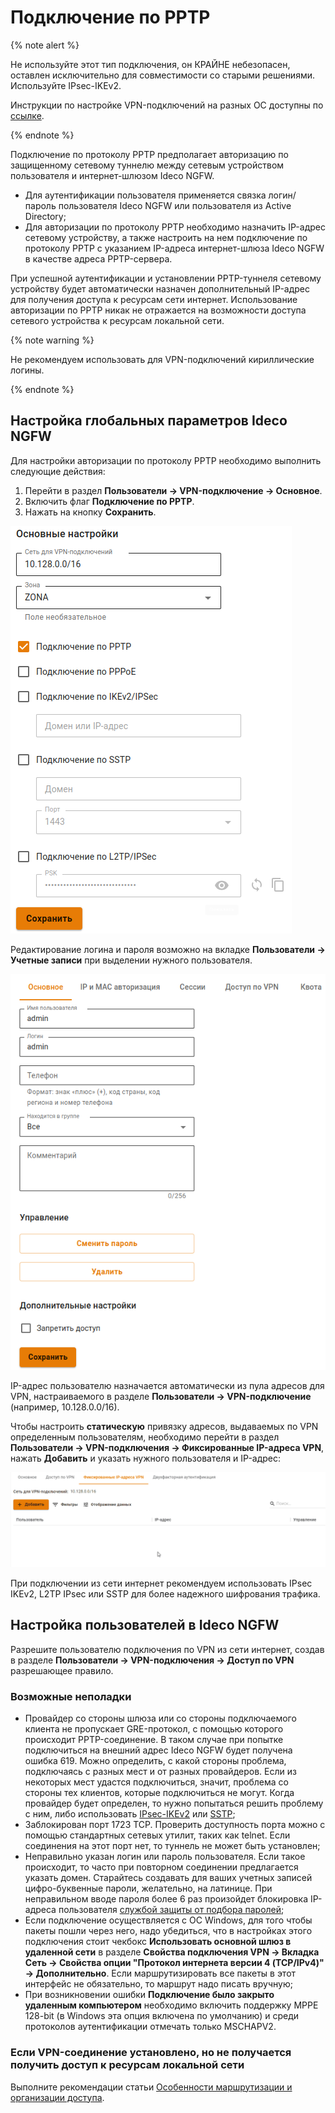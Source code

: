 # Подключение по PPTP

{% note alert %}

Не используйте этот тип подключения, он КРАЙНЕ небезопасен, оставлен исключительно для совместимости со старыми решениями. Используйте IPsec-IKEv2.

Инструкции по настройке VPN-подключений на разных ОС доступны по [ссылке](../../../../../ngfw/recipes/popular-recipes/README.md).

{% endnote %}

Подключение по протоколу PPTP предполагает авторизацию по защищенному сетевому туннелю между сетевым устройством пользователя и интернет-шлюзом Ideco NGFW.

* Для аутентификации пользователя применяется связка логин/пароль пользователя Ideco NGFW или пользователя из Active Directory;
* Для авторизации по протоколу PPTP необходимо назначить IP-адрес сетевому устройству, а также настроить на нем подключение по протоколу PPTP с указанием IP-адреса интернет-шлюза Ideco NGFW в качестве адреса PPTP-сервера.

При успешной аутентификации и установлении PPTP-туннеля сетевому устройству будет автоматически назначен дополнительный IP-адрес для получения доступа к ресурсам сети интернет. Использование авторизации по PPTP никак не отражается на возможности доступа сетевого устройства к ресурсам локальной сети.

{% note warning %}

Не рекомендуем использовать для VPN-подключений кириллические логины.

{% endnote %}

## Настройка глобальных параметров Ideco NGFW

Для настройки авторизации по протоколу PPTP необходимо выполнить следующие действия:

1. Перейти в раздел **Пользователи -> VPN-подключение -> Основное**.
2. Включить флаг **Подключение по PPTP**.
3. Нажать на кнопку **Сохранить**.

![](../../../../../_images/pptp.png)

Редактирование логина и пароля возможно на вкладке **Пользователи -> Учетные записи** при выделении нужного пользователя.

![](../../../../../_images/change-pass.png)

IP-адрес пользователю назначается автоматически из пула адресов для VPN, настраиваемого в разделе **Пользователи -> VPN-подключение** (например, 10.128.0.0/16).

Чтобы настроить **статическую** привязку адресов, выдаваемых по VPN определенным пользователям, необходимо перейти в раздел **Пользователи -> VPN-подключения -> Фиксированные IP-адреса VPN**, нажать **Добавить** и указать нужного пользователя и IP-адрес:

![](../../../../../_images/vpn.gif)

При подключении из сети интернет рекомендуем использовать IPsec IKEv2, L2TP IPsec или SSTP для более надежного шифрования трафика.

## Настройка пользователей в Ideco NGFW

Разрешите пользователю подключения по VPN из сети интернет, создав в разделе **Пользователи -> VPN-подключения -> Доступ по VPN** разрешающее правило.

### Возможные неполадки

* Провайдер со стороны шлюза или со стороны подключаемого клиента не пропускает GRE-протокол, с помощью которого происходит PPTP-соединение. В таком случае при попытке подключиться на внешний адрес Ideco NGFW будет получена ошибка 619. Можно определить, с какой стороны проблема, подключаясь с разных мест и от разных провайдеров. Если из некоторых мест удастся подключиться, значит, проблема со стороны тех клиентов, которые подключиться не могут. Когда провайдер будет определен, то нужно попытаться решить проблему с ним, либо использовать [IPsec-IKEv2](ipsec-ikev2.md) или [SSTP](sstp.md);
* Заблокирован порт 1723 TCP. Проверить доступность порта можно с помощью стандартных сетевых утилит, таких как telnet. Если соединения на этот порт нет, то туннель не может быть установлен;
* Неправильно указан логин или пароль пользователя. Если такое происходит, то часто при повторном соединении предлагается указать домен. Старайтесь создавать для ваших учетных записей цифро-буквенные пароли, желательно, на латинице. При неправильном вводе пароля более 6 раз произойдет блокировка IP-адреса пользователя [службой защиты от подбора паролей](../../../../../ngfw/settings/reports/logs.md);
* Если подключение осуществляется с ОС Windows, для того чтобы пакеты пошли через него, надо убедиться, что в настройках этого подключения стоит чекбокс **Использовать основной шлюз в удаленной сети** в разделе **Свойства подключения VPN -> Вкладка Сеть -> Свойства опции "Протокол интернета версии 4 (TCP/IPv4)" -> Дополнительно**. Если маршрутизировать все пакеты в этот интерфейс не обязательно, то маршрут надо писать вручную;
* При возникновении ошибки **Подключение было закрыто удаленным компьютером** необходимо включить поддержку MPPE 128-bit (в Windows эта опция включена по умолчанию) и среди протоколов аутентификации отмечать только MSCHAPV2.

### Если VPN-соединение установлено, но не получается получить доступ к ресурсам локальной сети

Выполните рекомендации статьи [Особенности маршрутизации и организации доступа](features.md).
